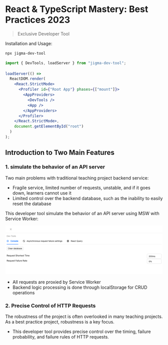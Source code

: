 # React & TypeScript Mastery: Best Practices 2023
> Exclusive Developer Tool

Installation and Usage:

```sh
npx jigma-dev-tool
```
```jsx
import { DevTools, loadServer } from "jigma-dev-tool";

loadServer(() =>
  ReactDOM.render(
    <React.StrictMode>
      <Profiler id={"Root App"} phases={["mount"]}>
        <AppProviders>
          <DevTools />
          <App />
        </AppProviders>
      </Profiler>
    </React.StrictMode>,
    document.getElementById("root")
  )
);
```

## Introduction to Two Main Features
### 1. simulate the behavior of an API server
Two main problems with traditional teaching project backend service:

- Fragile service, limited number of requests, unstable, and if it goes down, learners cannot use it
- Limited control over the backend database, such as the inability to easily reset the database

This developer tool simulate the behavior of an API server using MSW with Service Worker:

![](public/image.png)

- All requests are proxied by Service Worker
- Backend logic processing is done through localStorage for CRUD operations

### 2. Precise Control of HTTP Requests
The robustness of the project is often overlooked in many teaching projects. As a best practice project, robustness is a key focus.
- This developer tool provides precise control over the timing, failure probability, and failure rules of HTTP requests.
